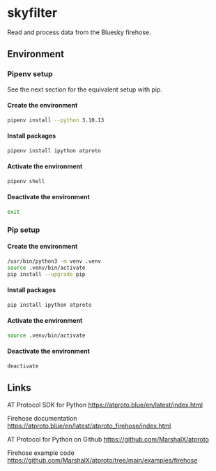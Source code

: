 # skyfilter

Read and process data from the Bluesky firehose.

## Environment

### Pipenv setup

See the next section for the equivalent setup with pip.

#### Create the environment

```zsh
pipenv install --python 3.10.13
```

#### Install packages

```zsh
pipenv install ipython atproto
```

#### Activate the environment

```zsh
pipenv shell
```

#### Deactivate the environment

```zsh
exit
```

### Pip setup

#### Create the environment

```zsh
/usr/bin/python3 -m venv .venv
source .venv/bin/activate
pip install --upgrade pip
```

#### Install packages

```zsh
pip install ipython atproto
```

#### Activate the environment

```zsh
source .venv/bin/activate
```

#### Deactivate the environment

```zsh
deactivate
```

## Links

AT Protocol SDK for Python
https://atproto.blue/en/latest/index.html

Firehose documentation
https://atproto.blue/en/latest/atproto_firehose/index.html

AT Protocol for Python on Github
https://github.com/MarshalX/atproto

Firehose example code
https://github.com/MarshalX/atproto/tree/main/examples/firehose